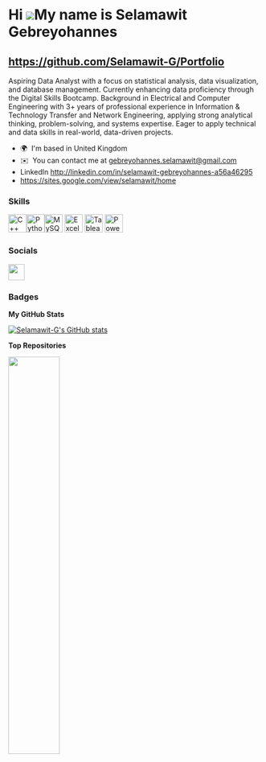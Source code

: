 Hi ![](https://user-images.githubusercontent.com/18350557/176309783-0785949b-9127-417c-8b55-ab5a4333674e.gif)My name is Selamawit Gebreyohannes
===============================================================================================================================================

https://github.com/Selamawit-G/Portfolio
---------------------

Aspiring Data Analyst with a focus on statistical analysis, data visualization, and database management. Currently enhancing data proficiency through the Digital Skills Bootcamp. Background in Electrical and Computer Engineering with 3+ years of professional experience in Information & Technology Transfer and Network Engineering, applying strong analytical thinking, problem-solving, and systems expertise. Eager to apply technical and data skills in real-world, data-driven projects.

* 🌍  I'm based in United Kingdom
* ✉️  You can contact me at [gebreyohannes.selamawit@gmail.com](mailto:gebreyohannes.selamawit@gmail.com)
* LinkedIn  http://linkedin.com/in/selamawit-gebreyohannes-a56a46295
* https://sites.google.com/view/selamawit/home
  

### Skills


<p align="left">
<a href="https://docs.microsoft.com/en-us/cpp/?view=msvc-170" target="_blank" rel="noreferrer"><img src="https://raw.githubusercontent.com/danielcranney/readme-generator/main/public/icons/skills/cplusplus-colored.svg" width="36" height="36" alt="C++" /></a><a href="https://www.python.org/" target="_blank" rel="noreferrer"><img src="https://raw.githubusercontent.com/danielcranney/readme-generator/main/public/icons/skills/python-colored.svg" width="36" height="36" alt="Python" /></a><a href="https://www.mysql.com/" target="_blank" rel="noreferrer"><img src="https://raw.githubusercontent.com/danielcranney/readme-generator/main/public/icons/skills/mysql-colored.svg" width="36" height="36" alt="MySQL" /></a>
<!-- Working Excel, Tableau, Power BI icons -->
<a href="https://www.microsoft.com/en-us/microsoft-365/excel" target="_blank"><img src="https://img.icons8.com/color/48/000000/microsoft-excel-2019--v1.png" width="36" height="36" alt="Excel" /></a>
<a href="https://www.tableau.com/" target="_blank"><img src="https://img.icons8.com/color/48/000000/tableau-software.png" width="36" height="36" alt="Tableau" /></a>
<a href="https://powerbi.microsoft.com/" target="_blank"><img src="https://img.icons8.com/color/48/000000/power-bi.png" width="36" height="36" alt="Power BI" /></a>
</p>


### Socials

<p align="left"> <a href="https://www.github.com/Selamawit-G" target="_blank" rel="noreferrer"> <picture> <source media="(prefers-color-scheme: dark)" srcset="https://raw.githubusercontent.com/danielcranney/readme-generator/main/public/icons/socials/github-dark.svg" /> <source media="(prefers-color-scheme: light)" srcset="https://raw.githubusercontent.com/danielcranney/readme-generator/main/public/icons/socials/github.svg" /> <img src="https://raw.githubusercontent.com/danielcranney/readme-generator/main/public/icons/socials/github.svg" width="32" height="32" /> </picture> </a></p>

### Badges

<b>My GitHub Stats</b>

<a href="http://www.github.com/Selamawit-G"><img src="https://github-readme-stats.vercel.app/api?username=Selamawit-G&show_icons=true&hide=&count_private=true&title_color=0891b2&text_color=ffffff&icon_color=0891b2&bg_color=1c1917&hide_border=true&show_icons=true" alt="Selamawit-G's GitHub stats" /></a>

<b>Top Repositories</b>

<div width="100%" align="center"><a href="https://github.com/Selamawit-G/portfolio" align="left"><img align="left" width="45%" src="https://github-readme-stats.vercel.app/api/pin/?username=Selamawit-G&repo=portfolio&title_color=0891b2&text_color=ffffff&icon_color=0891b2&bg_color=1c1917&hide_border=true&locale=en" /></a></div><br /><br /><br /><br /><br /><br /><br />

